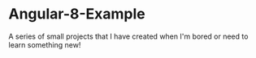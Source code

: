 # Angular-8-Example
A series of small projects that I have created when I'm bored or need to learn something new!
